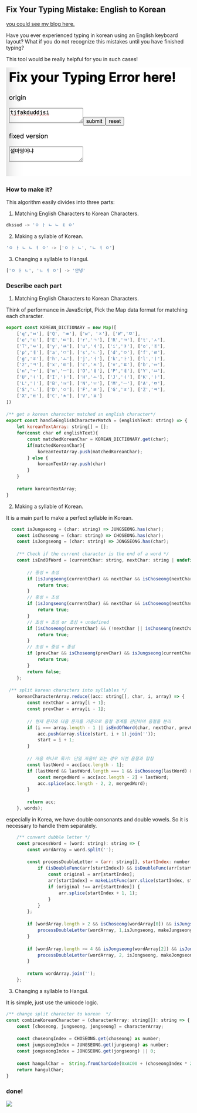 ## Fix Your Typing Mistake: English to Korean

<a href="https://velog.io/@roum02/%EC%98%81%ED%83%80-%ED%95%9C%EA%B5%AD%EC%96%B4-%EB%B3%80%ED%99%98%EA%B8%B0-%EC%A0%9C%EC%9E%91%EA%B8%B01">you could see my blog here.</a>

Have you ever experienced typing in korean using an English keyboard layout?
What if you do not recognize this mistakes until you have finished typing? 

This tool would be really helpful for you in such cases!

![img.png](img.png)

[//]: # (### How to use it?)


### How to make it?

This algorithm easily divides into three parts:

1. Matching English Characters to Korean Characters.
```javascript
dkssud -> 'ㅇ ㅏ ㄴ ㄴ ㅕ ㅇ'
```
2. Making a syllable of Korean.
```javascript
'ㅇ ㅏ ㄴ ㄴ ㅕ ㅇ' -> ['ㅇ ㅏ ㄴ', 'ㄴ ㅕ ㅇ']
```
3. Changing a syllable to Hangul.
```javascript
['ㅇ ㅏ ㄴ', 'ㄴ ㅕ ㅇ'] -> '안녕'
```

### Describe each part

1. Matching English Characters to Korean Characters.

Think of performance in JavaScript, Pick the Map data format for matching each character.

```javascript
export const KOREAN_DICTIONARY = new Map([
    ['q','ㅂ'], ['Q', 'ㅃ'], ['w', 'ㅈ'], ['W','ㅉ'],
    ['e','ㄷ'], ['E','ㄸ'], ['r','ㄱ'], ['R','ㄲ'], ['t','ㅅ'],
    ['T','ㅆ'], ['y','ㅛ'], ['u','ㅕ'], ['i','ㅑ'], ['o','ㅐ'],
    ['p','ㅔ'], ['a','ㅁ'], ['s','ㄴ'], ['d','ㅇ'], ['f','ㄹ'],
    ['g','ㅎ'], ['h','ㅗ'], ['j','ㅓ'], ['k','ㅏ'], ['l','ㅣ'],
    ['z','ㅋ'], ['x','ㅌ'], ['c','ㅊ'], ['v','ㅍ'], ['b','ㅠ'],
    ['n','ㅜ'], ['m','ㅡ'], ['O','ㅒ'], ['P','ㅖ'], ['Y','ㅛ'],
    ['U','ㅕ'], ['I','ㅑ'], ['H','ㅗ'], ['J','ㅓ'], ['K','ㅏ'],
    ['L','ㅣ'], ['B','ㅠ'], ['N','ㅜ'], ['M','ㅡ'], ['A','ㅁ'],
    ['S','ㄴ'], ['D','ㅇ'], ['F','ㄹ'], ['G','ㅎ'], ['Z','ㅋ'],
    ['X','ㅌ'], ['C','ㅊ'], ['V','ㅍ']
])

/** get a korean character matched an english character*/
export const handleEnglishCharacterMatch = (englishText: string) => {
    let koreanTextArray: string[] = [];
    for(const char of englishText){
        const matchedKoreanChar = KOREAN_DICTIONARY.get(char);
        if(matchedKoreanChar){
            koreanTextArray.push(matchedKoreanChar);
        } else {
            koreanTextArray.push(char)
        }
    }

    return koreanTextArray;
}

```


2. Making a syllable of Korean.

It is a main part to make a perfect syllable in Korean.

```javascript
  const isJungseong = (char: string) => JUNGSEONG.has(char);
    const isChoseong = (char: string) => CHOSEONG.has(char);
    const isJongseong = (char: string) => JONGSEONG.has(char);

    /** Check if the current character is the end of a word */
    const isEndOfWord = (currentChar: string, nextChar: string | undefined, prevChar: string | undefined): boolean => {

        // 중성 + 초성
        if (isJungseong(currentChar) && nextChar && isChoseong(nextChar)) {
            return true;
        }
        // 종성 + 초성
        if (isJongseong(currentChar) && nextChar && isChoseong(nextChar)) {
            return true;
        }
        // 초성 + 초성 or 초성 + undefined
        if (isChoseong(currentChar) && (!nextChar || isChoseong(nextChar))) {
            return true;
        }
        // 초성 + 중성 + 종성
        if (prevChar && isChoseong(prevChar) && isJungseong(currentChar) && nextChar && (isChoseong(nextChar) || isJongseong(nextChar))) {
            return true;
        }
        return false;
    };

 /** split korean characters into syllables */
    koreanCharacterArray.reduce((acc: string[], char, i, array) => {
        const nextChar = array[i + 1];
        const prevChar = array[i - 1];

        // 현재 문자와 다음 문자를 기준으로 음절 경계를 판단하여 음절을 분리
        if (i === array.length - 1 || isEndOfWord(char, nextChar, prevChar)) {
            acc.push(array.slice(start, i + 1).join(''));
            start = i + 1;
        }

        // 자음 하나로 묶기: 단일 자음이 있는 경우 이전 음절과 합침
        const lastWord = acc[acc.length - 1];
        if (lastWord && lastWord.length === 1 && isChoseong(lastWord) && acc.length > 1) {
            const mergedWord = acc[acc.length - 2] + lastWord;
            acc.splice(acc.length - 2, 2, mergedWord);
        }

        return acc;
    }, words);
```

especially in Korea, we have double consonants and double vowels.
So it is necessary to handle them separately.

```javascript
    /** convert dubble letter */
    const processWord = (word: string): string => {
        const wordArray = word.split('');

        const processDoubleLetter = (arr: string[], startIndex: number, isDoubleFunc: (char: string) => boolean, makeListFunc: (subArr: string[]) => string): void => {
            if (isDoubleFunc(arr[startIndex]) && isDoubleFunc(arr[startIndex + 1])) {
                const original = arr[startIndex];
                arr[startIndex] = makeListFunc(arr.slice(startIndex, startIndex + 2));
                if (original !== arr[startIndex]) {
                    arr.splice(startIndex + 1, 1);
                }
            }
        };

        if (wordArray.length > 2 && isChoseong(wordArray[0]) && isJungseong(wordArray[1])) {
            processDoubleLetter(wordArray, 1,isJungseong, makeJungseongList);
        }

        if (wordArray.length >= 4 && isJongseong(wordArray[2]) && isJongseong(wordArray[3])) {
            processDoubleLetter(wordArray, 2, isJongseong, makeJongseongList);
        }

        return wordArray.join('');
    };

```

3. Changing a syllable to Hangul.

It is simple, just use the unicode logic.

```javascript
/** change split character to korean  */
const combineKoreanCharacter = (characterArray: string[]): string => {
    const [choseong, jungseong, jongseong] = characterArray;

    const choseongIndex = CHOSEONG.get(choseong) as number;
    const jungseongIndex = JUNGSEONG.get(jungseong) as number;
    const jongseongIndex = JONGSEONG.get(jongseong) || 0;

    const hangulChar =  String.fromCharCode(0xAC00 + (choseongIndex * 21 * 28) + (jungseongIndex * 28) + jongseongIndex)
    return hangulChar;
}
```


### done!
![](https://velog.velcdn.com/images/roum02/post/9262151d-e9a3-45f2-bec8-9137e9bffe20/image.gif)


 
